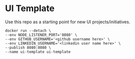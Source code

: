 # UI Template

Use this repo as a starting point for new UI projects/initiatives.

```
docker run --detach \
--env NODE_LISTENER_PORT='8080' \
--env GITHUB_USERNAME='<github username here>' \
--env LINKEDIN_USERNAME='<linkedin user name here>' \
--publish 8080:8080 \
--name ui-template ui-template
```
